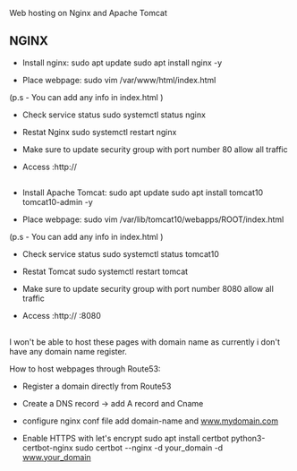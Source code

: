 Web hosting on Nginx and Apache Tomcat

## NGINX

- Install nginx:
 sudo apt update
 sudo apt install nginx -y

- Place webpage:
 sudo vim /var/www/html/index.html

(p.s - You can add any info in index.html )

- Check service status
 sudo systemctl status nginx

- Restat Nginx
 sudo systemctl restart nginx

- Make sure to update security group with port number 80 allow all traffic 

- Access :http:// <ec2-ip>


##

- Install Apache Tomcat:
 sudo apt update
 sudo apt install tomcat10 tomcat10-admin -y

- Place webpage:
 sudo vim /var/lib/tomcat10/webapps/ROOT/index.html

(p.s - You can add any info in index.html )

- Check service status
 sudo systemctl status tomcat10

- Restat Tomcat
 sudo systemctl restart tomcat

- Make sure to update security group with port number 8080 allow all traffic

- Access :http:// <ec2-ip>:8080


##

I won't be able to host these pages with domain name as currently i don't have any domain name register.

How to host webpages through Route53:

- Register a domain directly from Route53

- Create a DNS record
-> add A record and Cname

- configure nginx conf file add domain-name and www.mydomain.com 

- Enable HTTPS with let's encrypt
    sudo apt install certbot python3-certbot-nginx
    sudo certbot --nginx -d your_domain -d www.your_domain
##
